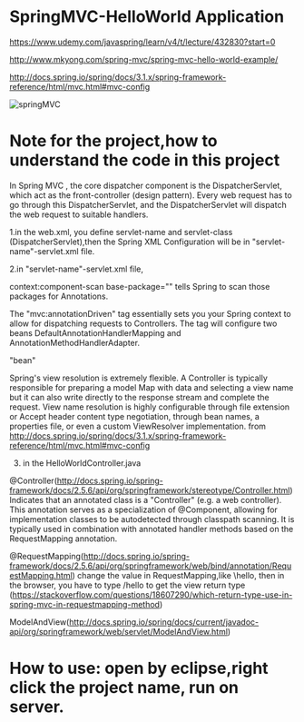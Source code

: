 # SpringMVC-HelloWorld Application

https://www.udemy.com/javaspring/learn/v4/t/lecture/432830?start=0

http://www.mkyong.com/spring-mvc/spring-mvc-hello-world-example/

http://docs.spring.io/spring/docs/3.1.x/spring-framework-reference/html/mvc.html#mvc-config

![springMVC](http://docs.spring.io/spring/docs/3.1.x/spring-framework-reference/html/images/mvc.png)

# Note for the project,how to understand the code in this project
In Spring MVC , the core dispatcher component is the DispatcherServlet, which act as the front-controller (design pattern). Every web request has to go through this DispatcherServlet, and the DispatcherServlet will dispatch the web request to suitable handlers.

1.in the web.xml, you define servlet-name and servlet-class (DispatcherServlet),then the Spring XML Configuration will be in "servlet-name"-servlet.xml file.

2.in "servlet-name"-servlet.xml file,  

context:component-scan base-package=""
tells Spring to scan those packages for Annotations.


The "mvc:annotationDriven" tag essentially sets you your Spring context to allow for dispatching requests to Controllers.
The tag will configure two beans DefaultAnnotationHandlerMapping and AnnotationMethodHandlerAdapter.

"bean"

Spring's view resolution is extremely flexible. A Controller is typically responsible for preparing a model Map with data and selecting a view name but it can also write directly to the response stream and complete the request. View name resolution is highly configurable through file extension or Accept header content type negotiation, through bean names, a properties file, or even a custom ViewResolver implementation. 
from http://docs.spring.io/spring/docs/3.1.x/spring-framework-reference/html/mvc.html#mvc-config

3. in the HelloWorldController.java

@Controller(http://docs.spring.io/spring-framework/docs/2.5.6/api/org/springframework/stereotype/Controller.html)
Indicates that an annotated class is a "Controller" (e.g. a web controller).
This annotation serves as a specialization of @Component, allowing for implementation classes to be autodetected through classpath scanning. It is typically used in combination with annotated handler methods based on the RequestMapping annotation.

@RequestMapping(http://docs.spring.io/spring-framework/docs/2.5.6/api/org/springframework/web/bind/annotation/RequestMapping.html)
change the value in RequestMapping,like \hello, then in the browser, you have to type /hello to get the view
return type (https://stackoverflow.com/questions/18607290/which-return-type-use-in-spring-mvc-in-requestmapping-method)

ModelAndView(http://docs.spring.io/spring/docs/current/javadoc-api/org/springframework/web/servlet/ModelAndView.html)


# How to use: open by eclipse,right click the project name, run on server.
